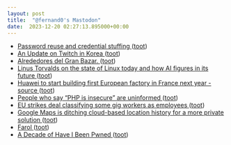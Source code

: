 ```yaml
---
layout: post
title:  "@fernand0's Mastodon"
date:  2023-12-20 02:27:13.895000+00:00
---
```

*  [Password reuse and credential stuffing ](https://www.johndcook.com/blog/2023/12/07/credential-stuffing) ([toot](https://mastodon.social/@fernand0/111610379231098722))
*  [An Update on Twitch in Korea ](https://blog.twitch.tv/en/2023/12/05/an-update-on-twitch-in-korea) ([toot](https://mastodon.social/@fernand0/111608546262980898))
*  [Alrededores del Gran Bazar. ](https://avecesunafoto.wordpress.com/2023/12/19/alrededores-del-gran-bazar) ([toot](https://mastodon.social/@fernand0/111608479603642187))
*  [Linus Torvalds on the state of Linux today and how AI figures in its future ](https://www.zdnet.com/article/linus-torvalds-on-state-of-linux-today-and-how-ai-figures-in-its-future) ([toot](https://mastodon.social/@fernand0/111608338182089409))
*  [Huawei to start building first European factory in France next year - source  ](https://www.reuters.com/technology/huawei-start-building-first-european-factory-france-next-year-source-2023-12-11/) ([toot](https://mastodon.social/@fernand0/111608092198961689))
*  [People who say “PHP is insecure” are uninformed ](http://hakluke.com/blogpeople-who-say-php-is-insecure-are-uninforme) ([toot](https://mastodon.social/@fernand0/111607713690780368))
*  [EU strikes deal classifying some gig workers as employees ](https://www.politico.eu/article/eu-deal-gig-workers-employees-drivers-contractors-employees-labor-rights) ([toot](https://mastodon.social/@fernand0/111607105926846346))
*  [Google Maps is ditching cloud-based location history for a more private solution ](https://www.androidpolice.com/google-maps-new-controls-and-location-history-updates) ([toot](https://mastodon.social/@fernand0/111606862013970424))
*  [Farol ](https://www.flickr.com/photos/fernand0/53386824307) ([toot](https://mastodon.social/@fernand0/111606860074797359))
*  [A Decade of Have I Been Pwned ](https://www.troyhunt.com/a-decade-of-have-i-been-pwned) ([toot](https://mastodon.social/@fernand0/111606576351933438))
